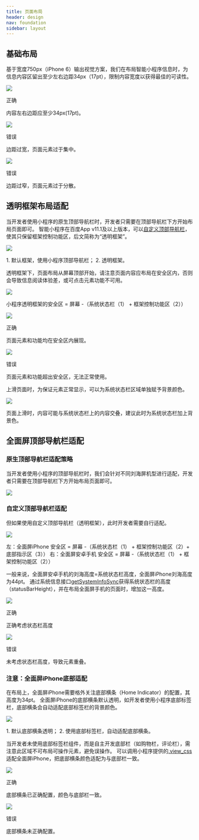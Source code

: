 ```yaml
---
title: 页面布局
header: design
nav: foundation
sidebar: layout
---
```

## 基础布局
基于宽度750px（iPhone 6）输出视觉方案，我们在布局智能小程序信息时，为信息内容区留出至少左右边距34px（17pt），限制内容宽度以获得最佳的可读性。
<div class="m-doc-custom-examples">
	<div class="m-doc-custom-examples-correct">
		<img src="../../../img/design/foundation/layout/1-1.png">
		<p class="m-doc-custom-examples-title">正确</p><p class="m-doc-custom-examples-text">内容左右边距应至少34px(17pt)。</p>
	</div>
	<div class="m-doc-custom-examples-error ">
		<img src="../../../img/design/foundation/layout/1-2.png">
		<p class="m-doc-custom-examples-title">错误</p><p class="m-doc-custom-examples-text">边距过宽，页面元素过于集中。</p>
	</div>
	<div class="m-doc-custom-examples-error ">
		<img src="../../../img/design/foundation/layout/1-3.png">
		<p class="m-doc-custom-examples-title">错误</p><p class="m-doc-custom-examples-text">边距过窄，页面元素过于分散。</p>
	</div>
</div>

## 透明框架布局适配

当开发者使用小程序的原生顶部导航栏时，开发者只需要在顶部导航栏下方开始布局页面即可。
智能小程序在百度App v11.1及以上版本，可以[自定义顶部导航栏](../../component/topnav/#自定义顶部导航栏)，使其只保留框架控制功能区，后文简称为“透明框架”。
<div class="m-doc-custom-examples">
	<div class="m-doc-custom-examples-correct">
		<img src="../../../img/design/foundation/layout/2.png"><p class="m-doc-custom-examples-text">1. 默认框架，使用小程序顶部导航栏；
		2. 透明框架。</p>
	</div>
</div>

透明框架下，页面布局从屏幕顶部开始，请注意页面内容应布局在安全区内，否则会导致信息阅读体验差，或可点击元素功能不可用。
<div class="m-doc-custom-examples">
	<div class="m-doc-custom-examples-correct">
		<img src="../../../img/design/foundation/layout/3.png"><p class="m-doc-custom-examples-text">小程序透明框架的安全区 = 屏幕 -（系统状态栏（1） + 框架控制功能区（2））</p>
	</div>
</div>

<div class="m-doc-custom-examples">
	<div class="m-doc-custom-examples-correct">
		<img src="../../../img/design/foundation/layout/4-1.png">
		<p class="m-doc-custom-examples-title">正确</p><p class="m-doc-custom-examples-text">页面元素和功能均在安全区内展现。</p>
	</div>
	<div class="m-doc-custom-examples-error">
		<img src="../../../img/design/foundation/layout/4-2.png">
		<p class="m-doc-custom-examples-title">错误</p><p class="m-doc-custom-examples-text">页面元素和功能超出安全区，无法正常使用。</p>
	</div>
</div>

上滑页面时，为保证元素正常显示，可以为系统状态栏区域单独赋予背景颜色。
<div class="m-doc-custom-examples">
	<div class="m-doc-custom-examples-correct">
		<img src="../../../img/design/foundation/layout/5.png"><p class="m-doc-custom-examples-text">页面上滑时，内容可能与系统状态栏上的内容交叠，建议此时为系统状态栏加上背景色。</p>
	</div>
</div>

## 全面屏顶部导航栏适配
### 原生顶部导航栏适配策略
当开发者使用小程序的顶部导航栏时，我们会针对不同刘海屏机型进行适配，开发者只需要在顶部导航栏下方开始布局页面即可。
<div class="m-doc-custom-examples">
	<div class="m-doc-custom-examples-correct">
		<img src="../../../img/design/foundation/layout/8.png">
	</div>
</div>

### 自定义顶部导航栏适配
但如果使用自定义顶部导航栏（透明框架），此时开发者需要自行适配。
<div class="m-doc-custom-examples">
	<div class="m-doc-custom-examples-correct">
		<img src="../../../img/design/foundation/layout/9.png"><p class="m-doc-custom-examples-text">左：全面屏iPhone 安全区 = 屏幕 -（系统状态栏（1） + 框架控制功能区（2）+ 底部指示区（3））
		右：全面屏安卓手机 安全区 = 屏幕 -（系统状态栏（1） + 框架控制功能区（2））</p>
	</div>
</div>

一般来说，全面屏安卓手机的刘海高度=系统状态栏高度，全面屏iPhone刘海高度为44pt。
通过系统信息接口[getSystemInfoSync](../../../develop/api/device_sys/#getSystemInfoSync)获得系统状态栏的高度（statusBarHeight），并在布局全面屏手机的页面时，增加这一高度。
<div class="m-doc-custom-examples">
	<div class="m-doc-custom-examples-correct">
		<img src="../../../img/design/foundation/layout/10-1.png">
		<p class="m-doc-custom-examples-title">正确</p><p class="m-doc-custom-examples-text">正确考虑状态栏高度</p>
	</div>
	<div class="m-doc-custom-examples-error ">
		<img src="../../../img/design/foundation/layout/10-2.png">
		<p class="m-doc-custom-examples-title">错误</p><p class="m-doc-custom-examples-text">未考虑状态栏高度，导致元素重叠。</p>
	</div>
</div>


### 注意：全面屏iPhone底部适配
在布局上，全面屏iPhone需要格外关注底部横条（Home Indicator）的配置，其高度为34pt。
全面屏iPhone的底部横条默认透明，如开发者使用小程序底部标签栏，底部横条会自动适配底部标签栏的背景颜色。
<div class="m-doc-custom-examples">
	<div class="m-doc-custom-examples-correct">
		<img src="../../../img/design/foundation/layout/13.png"><p class="m-doc-custom-examples-text">1. 默认底部横条透明；
		2. 使用底部标签栏，自动适配底部横条。</p>
	</div>
</div>

当开发者未使用底部标签栏组件，而是自主开发底部栏（如购物栏，评论栏），需注意此区域不可布局可操作元素，避免误操作。
可以调用小程序提供的<a href="http://smartprogram.baidu.com/docs/develop/framework/view_css/#适配样式">.view_css</a>适配全面屏iPhone，把底部横条颜色适配为与底部栏一致。
<div class="m-doc-custom-examples">
	<div class="m-doc-custom-examples-correct">
		<img src="../../../img/design/foundation/layout/14-1.png">
		<p class="m-doc-custom-examples-title">正确</p><p class="m-doc-custom-examples-text">底部横条已正确配置，颜色与底部栏一致。</p>
	</div>
	<div class="m-doc-custom-examples-error ">
		<img src="../../../img/design/foundation/layout/14-2.png">
		<p class="m-doc-custom-examples-title">错误</p><p class="m-doc-custom-examples-text">底部横条未正确配置。</p>
	</div>
</div>
